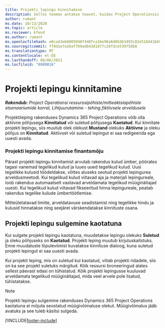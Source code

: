 ```yaml
---
title: Projekti lepingu kinnitamine
description: Selles teemas antakse teavet, kuidas Project Operationsis lepingut kinnitada.
author: rumant
ms.date: 10/13/2020
ms.topic: article
ms.reviewer: kfend
ms.author: rumant
ms.openlocfilehash: e0ca43eb6005948f440fca16e98a6d05db3493c82e518441bb50f9413da91ead
ms.sourcegitcommit: 7f8d1e7a16af769adb43d1877c28fdce53975db8
ms.translationtype: MT
ms.contentlocale: et-EE
ms.lasthandoff: 08/06/2021
ms.locfileid: "6989816"
---
```

# <a name="confirm-a-project-contract"></a>Projekti lepingu kinnitamine

_**Rakendub:** Project Operationsi ressurssipõhiste/mitteaktsiapõhiste stsenaariumide korral,  Lihtjuurutamine - tehing fiktiivsele arveldusele_

Projektileping rakenduses Dynamics 365 Project Operations võib olla aktiivne põhjusega **Kinnitatud** või suletud põhjusega **Kaotatud**. Kui kinnitate projekti lepingu, siis muutub olek olekust **Mustand** olekuks **Aktiivne** ja oleku põhjus on **Kinnitatud**. Aktiivset või suletud lepingut ei saa redigeerida ega uuesti avada. 

### <a name="financial-impact-of-confirming-a-project-contract"></a>Projekti lepingu kinnitamise finantsmõju

Pärast projekti lepingu kinnitamist arvutab rakendus kulud ümber, pöörates tagasi vanemad tegelikud kulud ja luues uued tegelikud kulud. Uusi tegelikke kulusid töödeldakse, võttes aluseks seotud projekti lepingurea arveldusmeetodi. Kui tegelikud kulud viitavad aja ja materjali lepingureale, loob rakendus automaatselt vastavad arveldamata tegelikud müüginäitajad uuesti. Kui tegelikud kulud viitavad fikseeritud hinna lepingureale, peatab rakendus tegelike kulude ümbertöötlemise.

Mitteületatavad limiite, arveldatavuse seadistamist ning tegelikke hindu ja kulusid hinnatakse ning seejärel värskendatakse kinnituste osana.

## <a name="close-a-project-contract-as-lost"></a>Projekti lepingu sulgemine kaotatuna

Kui sulgete projekti lepingu kaotatuna, muudetakse lepingu olekuks **Suletud** ja oleku põhjuseks on **Kaotatud**. Projekti leping muutub kirjutuskaitstuks. Enne muudatuste lõpuleviimist kuvatakse kinnituse dialoog, kuna suletud projekti lepingut ei saa uuesti avada.

Kui projekti leping, mis on suletud kui kaotatud, viitab projekti ridadele, siis on ka see projekt suletuks märgitud. Kõik ressursi broneeringud alates sellest päevast edasi on tühistatud. Kõik projekti lepingusse kuuluvad arveldamata tegelikud müüginäitajad, mida veel arvele pole lisatud, tühistatakse.

> [!NOTE]
> Projekti lepingu sulgemine rakenduses Dynamics 365 Project Operations kaotatuna ei mõjuta seostatud müügivõimaluse olekut. Müügivõimalus jääb avatuks ja see tuleb käsitsi sulgeda.


[!INCLUDE[footer-include](../../includes/footer-banner.md)]